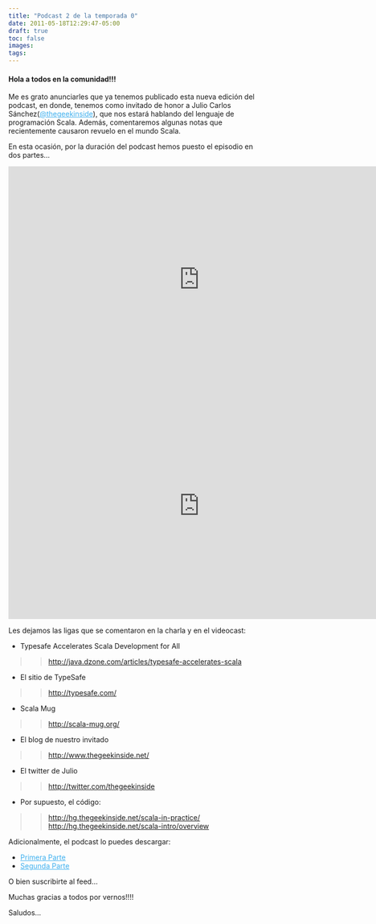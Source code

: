 ```yaml
---
title: "Podcast 2 de la temporada 0"
date: 2011-05-18T12:29:47-05:00
draft: true
toc: false
images:
tags:
---
```


<h4>Hola a todos en la comunidad!!!</h4>

Me es grato anunciarles que ya tenemos publicado esta nueva edición del podcast, en donde, tenemos como invitado de honor a Julio Carlos Sánchez(<a target="_blank" href="https://twitter.com/thegeekinside" style="color:#3eb0ef;">@thegeekinside</a>), que nos estará hablando del lenguaje de programación Scala. Además, comentaremos algunas notas que recientemente causaron revuelo en el mundo Scala.

En esta ocasión, por la duración del podcast hemos puesto el episodio en dos partes…

<iframe src="https://player.vimeo.com/video/23895985?h=3e89b7f262" width="760" height="450" frameborder="0"></iframe>

<iframe src="https://player.vimeo.com/video/23964525?h=0be6214665" width="760" height="450" frameborder="0"></iframe>

Les dejamos las ligas que se comentaron en la charla y en el videocast:

+ Typesafe Accelerates Scala Development for All
>>http://java.dzone.com/articles/typesafe-accelerates-scala

+ El sitio de TypeSafe
>> http://typesafe.com/

+ Scala Mug
>>http://scala-mug.org/

+ El blog de nuestro invitado
>>http://www.thegeekinside.net/

+ El twitter de Julio
>>http://twitter.com/thegeekinside

+ Por supuesto, el código:
>>http://hg.thegeekinside.net/scala-in-practice/
>>http://hg.thegeekinside.net/scala-intro/overview

Adicionalmente, el podcast lo puedes descargar:

+ <a target="_blank" href="http://s3.amazonaws.com/media.vivecodigo.org/podcast/temporada0/ViveCodigo00x02_a.mov" style="color:#3eb0ef;">Primera Parte</a>
+ <a target="_blank" href="http://s3.amazonaws.com/media.vivecodigo.org/podcast/temporada0/ViveCodigo00x02_b.mov" style="color:#3eb0ef;">Segunda Parte</a>

O bien suscribirte al feed…

Muchas gracias a todos por vernos!!!!

Saludos…
